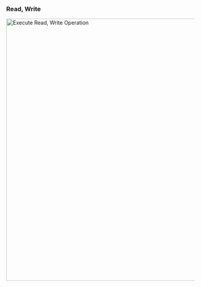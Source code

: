 ### Read, Write


<img src="https://github.com/user-attachments/assets/355c7ac5-43c4-44c7-8d63-e7dad1ebf0a3" alt="Execute Read, Write Operation" width="700px" />
